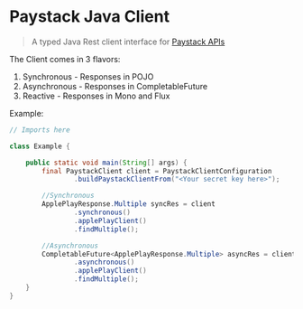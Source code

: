# Paystack Java Client

> A typed Java Rest client interface for [Paystack APIs](https://paystack.com/docs/api/)

The Client comes in 3 flavors:
1. Synchronous - Responses in POJO
2. Asynchronous - Responses in CompletableFuture
3. Reactive - Responses in Mono and Flux

Example:

```java
// Imports here

class Example {

    public static void main(String[] args) {
        final PaystackClient client = PaystackClientConfiguration
                .buildPaystackClientFrom("<Your secret key here>");

        //Synchronous
        ApplePlayResponse.Multiple syncRes = client
                .synchronous()
                .applePlayClient()
                .findMultiple();

        //Asynchronous
        CompletableFuture<ApplePlayResponse.Multiple> asyncRes = client
                .asynchronous()
                .applePlayClient()
                .findMultiple();
    }
}
```
